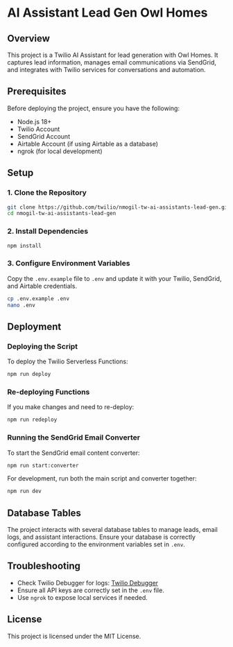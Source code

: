 # AI Assistant Lead Gen Owl Homes

## Overview
This project is a Twilio AI Assistant for lead generation with Owl Homes. It captures lead information, manages email communications via SendGrid, and integrates with Twilio services for conversations and automation.

## Prerequisites
Before deploying the project, ensure you have the following:
- Node.js 18+
- Twilio Account
- SendGrid Account
- Airtable Account (if using Airtable as a database)
- ngrok (for local development)

## Setup
### 1. Clone the Repository
```bash
git clone https://github.com/twilio/nmogil-tw-ai-assistants-lead-gen.git
cd nmogil-tw-ai-assistants-lead-gen
```

### 2. Install Dependencies
```bash
npm install
```

### 3. Configure Environment Variables
Copy the `.env.example` file to `.env` and update it with your Twilio, SendGrid, and Airtable credentials.
```bash
cp .env.example .env
nano .env
```

## Deployment
### Deploying the Script
To deploy the Twilio Serverless Functions:
```bash
npm run deploy
```

### Re-deploying Functions
If you make changes and need to re-deploy:
```bash
npm run redeploy
```

### Running the SendGrid Email Converter
To start the SendGrid email content converter:
```bash
npm run start:converter
```

For development, run both the main script and converter together:
```bash
npm run dev
```

## Database Tables
The project interacts with several database tables to manage leads, email logs, and assistant interactions. Ensure your database is correctly configured according to the environment variables set in `.env`.

## Troubleshooting
- Check Twilio Debugger for logs: [Twilio Debugger](https://console.twilio.com/us1/monitor/logs/debugger/errors)
- Ensure all API keys are correctly set in the `.env` file.
- Use `ngrok` to expose local services if needed.

## License
This project is licensed under the MIT License.

